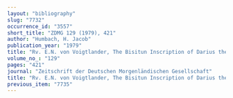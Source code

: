 ```yaml
---
layout: "bibliography"
slug: "7732"
occurrence_id: "3557"
short_title: "ZDMG 129 (1979), 421"
author: "Humbach, H. Jacob"
publication_year: "1979"
title: "Rv. E.N. von Voigtlander, The Bisitun Inscription of Darius the Great, Babylonian Version"
volume_no_: "129"
pages: "421"
journal: "Zeitschrift der Deutschen Morgenländischen Gesellschaft"
title: "Rv. E.N. von Voigtlander, The Bisitun Inscription of Darius the Great, Babylonian Version"
previous_item: "7735"
---
```

